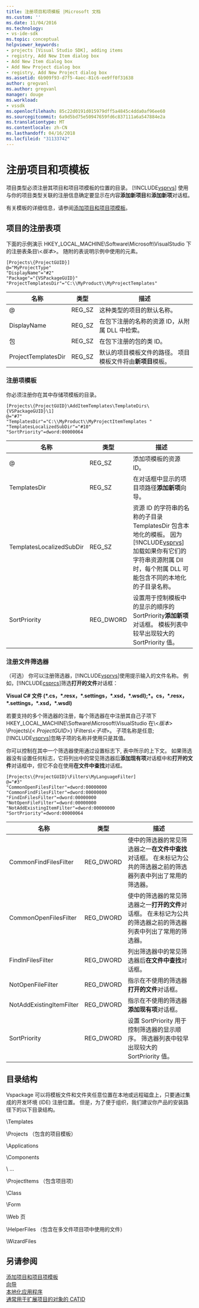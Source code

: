 ```yaml
---
title: 注册项目和项模板 |Microsoft 文档
ms.custom: ''
ms.date: 11/04/2016
ms.technology:
- vs-ide-sdk
ms.topic: conceptual
helpviewer_keywords:
- projects [Visual Studio SDK], adding items
- registry, Add New Item dialog box
- Add New Item dialog box
- Add New Project dialog box
- registry, Add New Project dialog box
ms.assetid: 6b909f93-d7f5-4aec-81c6-ee9ff0f31638
author: gregvanl
ms.author: gregvanl
manager: douge
ms.workload:
- vssdk
ms.openlocfilehash: 85c22d0191d015979dff5a4845c4dda0af96ee60
ms.sourcegitcommit: 6a9d5bd75e50947659fd6c837111a6a547884e2a
ms.translationtype: MT
ms.contentlocale: zh-CN
ms.lasthandoff: 04/16/2018
ms.locfileid: "31133742"
---
```

# <a name="registering-project-and-item-templates"></a>注册项目和项模板
项目类型必须注册其项目和项目项模板的位置的目录。 [!INCLUDE[vsprvs](../../code-quality/includes/vsprvs_md.md)] 使用与你的项目类型关联的注册信息确定要显示在内容**添加新项目**和**添加新项**对话框。  
  
 有关模板的详细信息，请参阅[添加项目和项目项模板](../../extensibility/internals/adding-project-and-project-item-templates.md)。  
  
## <a name="registry-entries-for-projects"></a>项目的注册表项  
 下面的示例演示 HKEY_LOCAL_MACHINE\Software\Microsoft\VisualStudio 下的注册表条目\\<*版本*>。 随附的表说明示例中使用的元素。  
  
```  
[Projects\{ProjectGUID}]  
@="MyProjectType"  
"DisplayName"="#2"  
"Package"="{VSPackageGUID}"  
"ProjectTemplatesDir"="C:\\MyProduct\\MyProjectTemplates"  
```  
  
|名称|类型|描述|  
|----------|----------|-----------------|  
|@|REG_SZ|这种类型的项目的默认名称。|  
|DisplayName|REG_SZ|在包下注册的名称的资源 ID，从附属 DLL 中检索。|  
|包|REG_SZ|在包下注册的包的类 ID。|  
|ProjectTemplatesDir|REG_SZ|默认的项目模板文件的路径。 项目模板文件将由**新项目**模板。|  
  
### <a name="registering-item-templates"></a>注册项模板  
 你必须注册你在其中存储项模板的目录。  
  
```  
[Projects\{ProjectGUID}\AddItemTemplates\TemplateDirs\{VSPackageGUID}\1]  
@="#7"  
"TemplatesDir"="C:\\MyProduct\\MyProjectItemTemplates "  
"TemplatesLocalizedSubDir"="#10"  
"SortPriority"=dword:00000064  
```  
  
|名称|类型|描述|  
|----------|----------|-----------------|  
|@|REG_SZ|添加项模板的资源 ID。|  
|TemplatesDir|REG_SZ|在对话框中显示的项目项路径**添加新项**向导。|  
|TemplatesLocalizedSubDir|REG_SZ|资源 ID 的字符串的名称的子目录 TemplatesDir 包含本地化的模板。 因为[!INCLUDE[vsprvs](../../code-quality/includes/vsprvs_md.md)]加载如果你有它们的字符串资源附属 Dll 时，每个附属 DLL 可能包含不同的本地化的子目录名称。|  
|SortPriority|REG_DWORD|设置用于控制模板中的显示的顺序的 SortPriority**添加新项**对话框。 模板列表中较早出现较大的 SortPriority 值。|  
  
### <a name="registering-file-filters"></a>注册文件筛选器  
 （可选） 你可以注册筛选器，[!INCLUDE[vsprvs](../../code-quality/includes/vsprvs_md.md)]使用提示输入的文件名称。 例如，[!INCLUDE[csprcs](../../data-tools/includes/csprcs_md.md)]筛选**打开的文件**对话框：  
  
 **Visual C# 文件 (\*.cs，\*.resx，\*.settings，\*.xsd，\*.wsdl);\*。cs，\*.resx，\*.settings，\*.xsd，\*.wsdl)**  
  
 若要支持的多个筛选器的注册，每个筛选器在中注册其自己子项下 HKEY_LOCAL_MACHINE\Software\Microsoft\VisualStudio 在\\<*版本*> \Projects\\{\< *ProjectGUID*>} \Filters\\<*子项*>。 子项名称是任意;[!INCLUDE[vsprvs](../../code-quality/includes/vsprvs_md.md)]忽略子项的名称并使用只是其值。  
  
 你可以控制在其中一个筛选器使用通过设置标志下, 表中所示的上下文。 如果筛选器没有设置任何标志，它将列出中的常见筛选器后**添加现有项**对话框中和**打开的文件**对话框中，但它不会在使用**在文件中查找**对话框。  
  
```  
[Projects\{ProjectGUID}\Filters\MyLanguageFilter]  
@="#3"  
"CommonOpenFilesFilter"=dword:00000000  
"CommonFindFilesFilter"=dword:00000000  
"FindInFilesFilter"=dword:00000000  
"NotOpenFileFilter"=dword:00000000  
"NotAddExistingItemFilter"=dword:00000000  
"SortPriority"=dword:00000064  
```  
  
|名称|类型|描述|  
|----------|----------|-----------------|  
|CommonFindFilesFilter|REG_DWORD|使中的筛选器的常见筛选器之一**在文件中查找**对话框。 在未标记为公共的筛选器之前的筛选器列表中列出了常用的筛选器。|  
|CommonOpenFilesFilter|REG_DWORD|使中的筛选器的常见筛选器之一**打开的文件**对话框。 在未标记为公共的筛选器之前的筛选器列表中列出了常用的筛选器。|  
|FindInFilesFilter|REG_DWORD|列出筛选器中的常见筛选器后**在文件中查找**对话框。|  
|NotOpenFileFilter|REG_DWORD|指示在不使用的筛选器**打开的文件**对话框。|  
|NotAddExistingItemFilter|REG_DWORD|指示在不使用的筛选器**添加现有项**对话框。|  
|SortPriority|REG_DWORD|设置 SortPriority 用于控制筛选器的显示顺序。 筛选器列表中较早出现较大的 SortPriority 值。|  
  
## <a name="directory-structure"></a>目录结构  
 Vspackage 可以将模板文件和文件夹任意位置在本地或远程磁盘上，只要通过集成的开发环境 (IDE) 注册位置。 但是，为了便于组织，我们建议你产品的安装路径下的以下目录结构。  
  
 \Templates  
  
 \Projects （包含的项目模板）  
  
 \Applications  
  
 \Components  
  
 \ ...  
  
 \ProjectItems （包含项目项）  
  
 \Class  
  
 \Form  
  
 \Web 页  
  
 \HelperFiles （包含在多文件项目项中使用的文件）  
  
 \WizardFiles  
  
## <a name="see-also"></a>另请参阅  
 [添加项目和项目项模板](../../extensibility/internals/adding-project-and-project-item-templates.md)   
 [向导](../../extensibility/internals/wizards.md)   
 [本地化应用程序](../../ide/localizing-applications.md)   
 [通常用于扩展项目的对象的 CATID](../../extensibility/internals/catids-for-objects-that-are-typically-used-to-extend-projects.md)